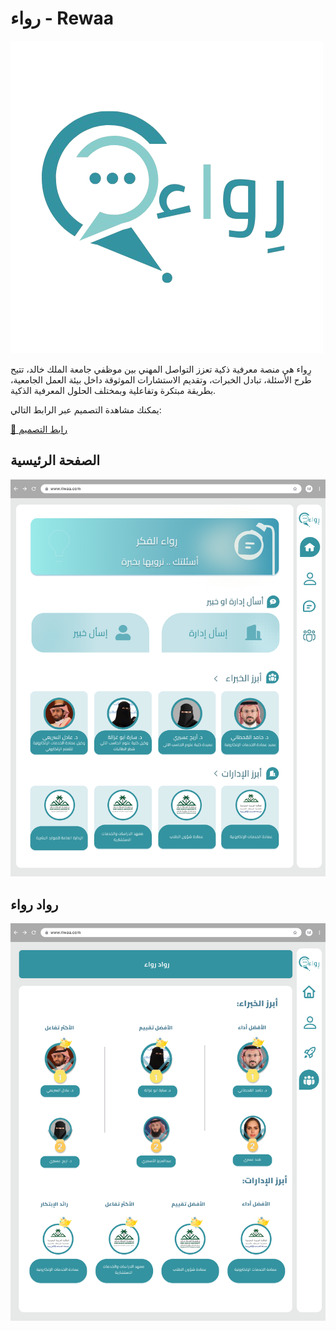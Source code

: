
 # رواء - Rewaa

![](https://github.com/JawaherHassan2/Rewaa/blob/main/%D8%B1%D9%88%D8%A7%D8%A1.png?raw=true)

رِواء هي منصة معرفية ذكية تعزز التواصل المهني بين موظفي جامعة الملك خالد، تتيح طرح الأسئلة، تبادل الخبرات، وتقديم الاستشارات الموثوقة داخل بيئة العمل الجامعية، بطريقة مبتكرة وتفاعلية وبمختلف الحلول المعرفية الذكية.





يمكنك مشاهدة التصميم عبر الرابط التالي:

[🔗 رابط التصميم](https://www.figma.com/proto/s9xKOrY19q7hOu5NTU90NV/%D8%B1%D9%88%D8%A7%D8%A1-Rewaa?page-id=0%3A1&node-id=2-124&viewport=233%2C183%2C0.04&t=41djoc3YiZvKUthj-1&scaling=scale-down&content-scaling=fixed&starting-point-node-id=2%3A124)

                      


## الصفحة الرئيسية
![الصفحة الرئيسية](https://github.com/JawaherHassan2/Rewaa/blob/main/%D8%A7%D9%84%D8%B5%D9%81%D8%AD%D8%A9%20%D8%A7%D9%84%D8%B1%D9%8A%D9%94%D9%8A%D8%B3%D9%8A%D8%A9.png?raw=true)


## رواد رواء
![رواد رواء](https://github.com/JawaherHassan2/Rewaa/blob/main/%D8%B1%D9%88%D8%A7%D8%AF%20%D8%B1%D9%88%D8%A7%D8%A1.png?raw=true)


